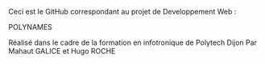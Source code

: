 Ceci est le GitHub correspondant au projet de Developpement Web :

POLYNAMES

Réalisé dans le cadre de la formation en infotronique de Polytech Dijon
	Par Mahaut GALICE et Hugo ROCHE
